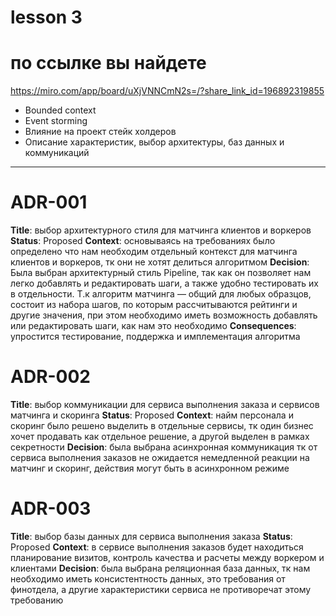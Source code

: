 # lesson 3

# по ссылке вы найдете 
https://miro.com/app/board/uXjVNNCmN2s=/?share_link_id=196892319855

- Bounded context
- Event storming
- Влияние на проект стейк холдеров
- Описание характеристик, выбор архитектуры, баз данных и коммуникаций

---

# ADR-001

**Title**: выбор архитектурного стиля для матчинга клиентов и воркеров
**Status**: Proposed
**Context**: основываясь на требованиях было определено что нам необходим отдельный контекст для матчинга клиентов и воркеров, тк они не хотят делиться алгоритмом
**Decision**: Была выбран архитектурный стиль Pipeline, так как он позволяет нам легко добавлять и редактировать шаги, а также удобно тестировать их в отдельности. Т.к алгоритм матчинга — общий для любых образцов, состоит из набора шагов, по которым рассчитываются рейтинги и другие значения, при этом необходимо иметь возможность добавлять или редактировать шаги, как нам это необходимо
**Consequences**: упростится тестирование, поддержка и имплементация алгоритма

# ADR-002

**Title**: выбор коммуникации для сервиса выполнения заказа и сервисов матчинга и скоринга
**Status**: Proposed
**Context**: найм персонала и скоринг было решено выделить в отдельные сервисы, тк один бизнес хочет продавать как отдельное решение, а другой выделен в рамках секретности
**Decision**: была выбрана асинхронная коммуникация тк от сервиса выполнения заказов не ожидается немедленной реакции на матчинг и скоринг, действия могут быть в асинхронном режиме

# ADR-003

**Title**: выбор базы данных для сервиса выполнения заказа
**Status**: Proposed
**Context**: в сервисе выполнения заказов будет находиться планирование визитов, контроль качества и расчеты между воркером и клиентами 
**Decision**: была выбрана реляционная база данных, тк нам необходимо иметь консистентность данных, это требования от финотдела, а другие характеристики сервиса не противоречат этому требованию
